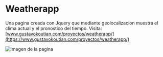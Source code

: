 # Weatherapp

Una pagina creada con Jquery que mediante geolocalizacion muestra el clima actual y el pronostico del tiempo.  Visita: [www.gustavokoutian.com/proyectos/weatherapp/](https://www.gustavokoutian.com/proyectos/weatherapp/)

![Imagen de la pagina](https://gkoutian.github.io/weatherapp/img/sample.png)
